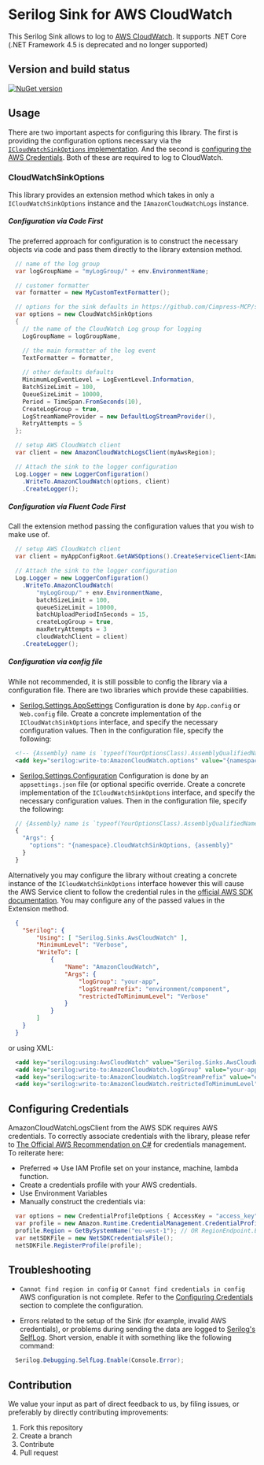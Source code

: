 # Serilog Sink for AWS CloudWatch

This Serilog Sink allows to log to [AWS CloudWatch](https://aws.amazon.com/cloudwatch/). It supports .NET Core (.NET Framework 4.5 is deprecated and no longer supported)

## Version and build status

[![NuGet version](https://badge.fury.io/nu/Serilog.Sinks.AwsCloudWatch.svg)](https://badge.fury.io/nu/Serilog.Sinks.AwsCloudWatch)

## Usage
There are two important aspects for configuring this library.  The first is providing the configuration options necessary via the [`ICloudWatchSinkOptions` implementation](#CloudWatchSinkOptions).  And the second is [configuring the AWS Credentials](#Configuring-Credentials).  Both of these are required to log to CloudWatch.

### CloudWatchSinkOptions
This library provides an extension method which takes in only a `ICloudWatchSinkOptions` instance and the `IAmazonCloudWatchLogs` instance.

##### Configuration via Code First
The preferred approach for configuration is to construct the necessary objects via code and pass them directly to the library extension method.
``` cs
  // name of the log group
  var logGroupName = "myLogGroup/" + env.EnvironmentName;

  // customer formatter
  var formatter = new MyCustomTextFormatter();

  // options for the sink defaults in https://github.com/Cimpress-MCP/serilog-sinks-awscloudwatch/blob/master/src/Serilog.Sinks.AwsCloudWatch/CloudWatchSinkOptions.cs
  var options = new CloudWatchSinkOptions
  {
    // the name of the CloudWatch Log group for logging
    LogGroupName = logGroupName,

    // the main formatter of the log event
    TextFormatter = formatter,
    
    // other defaults defaults
    MinimumLogEventLevel = LogEventLevel.Information,
    BatchSizeLimit = 100,
    QueueSizeLimit = 10000,
    Period = TimeSpan.FromSeconds(10),
    CreateLogGroup = true,
    LogStreamNameProvider = new DefaultLogStreamProvider(),
    RetryAttempts = 5
  };

  // setup AWS CloudWatch client
  var client = new AmazonCloudWatchLogsClient(myAwsRegion);

  // Attach the sink to the logger configuration
  Log.Logger = new LoggerConfiguration()
    .WriteTo.AmazonCloudWatch(options, client)
    .CreateLogger();
```
  
##### Configuration via Fluent Code First 
 Call the extension method passing the configuration values that you wish to make use of.
``` cs
  // setup AWS CloudWatch client
  var client = myAppConfigRoot.GetAWSOptions().CreateServiceClient<IAmazonCloudWatchLogs>();

  // Attach the sink to the logger configuration
  Log.Logger = new LoggerConfiguration()
    .WriteTo.AmazonCloudWatch(
		"myLogGroup/" + env.EnvironmentName, 
		batchSizeLimit = 100,
		queueSizeLimit = 10000,
		batchUploadPeriodInSeconds = 15,
		createLogGroup = true,
		maxRetryAttempts = 3
		cloudWatchClient = client)
    .CreateLogger();
```

##### Configuration via config file
While not recommended, it is still possible to config the library via a configuration file.  There are two libraries which provide these capabilities.

* [Serilog.Settings.AppSettings](https://github.com/serilog/serilog-settings-appsettings)
Configuration is done by `App.config` or `Web.config` file.  Create a concrete implementation of the `ICloudWatchSinkOptions` interface, and specify the necessary configuration values.  Then in the configuration file, specify the following:

``` xml
  <!-- {Assembly} name is `typeof(YourOptionsClass).AssemblyQualifiedName` and {Namespace} is the class namespace. -->
  <add key="serilog:write-to:AmazonCloudWatch.options" value="{namespace}.CloudWatchSinkOptions, {assembly}, Version=1.0.0.0, Culture=neutral, PublicKeyToken=null" />
```

* [Serilog.Settings.Configuration](https://github.com/serilog/serilog-settings-configuration)
Configuration is done by an `appsettings.json` file (or optional specific override.  Create a concrete implementation of the `ICloudWatchSinkOptions` interface, and specify the necessary configuration values.  Then in the configuration file, specify the following:

``` js
  // {Assembly} name is `typeof(YourOptionsClass).AssemblyQualifiedName` and {Namespace} is the class namespace.
  {
    "Args": {
      "options": "{namespace}.CloudWatchSinkOptions, {assembly}"
    }
  }
```
  
  Alternatively you may configure the library without creating a concrete instance of the `ICloudWatchSinkOptions` interface however this will cause the AWS Service client to follow the credential rules in the [official AWS SDK documentation](https://docs.aws.amazon.com/sdk-for-net/v3/developer-guide/net-dg-config-creds.html). You may configure any of the passed values in the Extension method. 
  
``` json
  {
    "Serilog": {
        "Using": [ "Serilog.Sinks.AwsCloudWatch" ],
        "MinimumLevel": "Verbose",
        "WriteTo": [            
            {
                "Name": "AmazonCloudWatch",
                "Args": {
                    "logGroup": "your-app",
                    "logStreamPrefix": "environment/component",
                    "restrictedToMinimumLevel": "Verbose"
                }
            }
        ]
    }
  }
```

or using XML:

``` xml
  <add key="serilog:using:AwsCloudWatch" value="Serilog.Sinks.AwsCloudWatch" />
  <add key="serilog:write-to:AmazonCloudWatch.logGroup" value="your-app" />
  <add key="serilog:write-to:AmazonCloudWatch.logStreamPrefix" value="environment/component" />
  <add key="serilog:write-to:AmazonCloudWatch.restrictedToMinimumLevel" value="Verbose" />
```

## Configuring Credentials
AmazonCloudWatchLogsClient from the AWS SDK requires AWS credentials.  To correctly associate credentials with the library, please refer to [The Official AWS Recommendation on C#](https://docs.aws.amazon.com/sdk-for-net/v3/developer-guide/net-dg-config-creds.html) for credentials management.  To reiterate here:
* Preferred => Use IAM Profile set on your instance, machine, lambda function.
* Create a credentials profile with your AWS credentials.
* Use Environment Variables
* Manually construct the credentials via:
``` cs
  var options = new CredentialProfileOptions { AccessKey = "access_key", SecretKey = "secret_key" };
  var profile = new Amazon.Runtime.CredentialManagement.CredentialProfile("basic_profile", options);
  profile.Region = GetBySystemName("eu-west-1"); // OR RegionEndpoint.EUWest1
  var netSDKFile = new NetSDKCredentialsFile();
  netSDKFile.RegisterProfile(profile);
```

## Troubleshooting
* `Cannot find region in config` or `Cannot find credentials in config`
AWS configuration is not complete.  Refer to the [Configuring Credentials](#Configuring-Credentials) section to complete the configuration.

* Errors related to the setup of the Sink (for example, invalid AWS credentials), or problems during sending the data are logged to [Serilog's SelfLog](https://github.com/serilog/serilog/wiki/Debugging-and-Diagnostics).
Short version, enable it with something like the following command:

``` cs
  Serilog.Debugging.SelfLog.Enable(Console.Error);
```

## Contribution

We value your input as part of direct feedback to us, by filing issues, or preferably by directly contributing improvements:

1. Fork this repository
1. Create a branch
1. Contribute
1. Pull request
